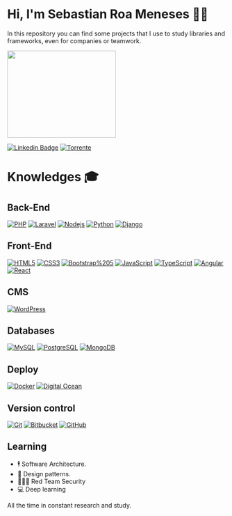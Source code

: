# Hi, I'm Sebastian Roa Meneses 🧔🏻

In this repository you can find some projects that I use to study libraries and frameworks, even for companies or teamwork.

 <img src="https://i.pinimg.com/originals/cf/6f/cf/cf6fcf14be2cd01dd4923b36445ca632.gif" width="250" height="200px" />

[![Linkedin Badge](https://img.shields.io/badge/-Sebastian%20Roa%20Meneses-blue?style=flat-square&logo=Linkedin&logoColor=white&link=https://www.linkedin.com/in/serome111/)](https://www.linkedin.com/in/serome111/)
[![Torrente](https://img.shields.io/twitter/url?label=TorrenteSoftware&logo=Telegraph&logoColor=blue&style=social&url=https%3A%2F%2Fgithub.com%2Ftorrentesofware)](https://github.com/torrentesofware/)


# Knowledges :mortar_board:
## Back-End
[![PHP](https://img.shields.io/badge/-PHP-777BB4?style=flat-square&logo=php&logoColor=white&link=https://github.com/serome111/)](https://github.com/serome111/)
[![Laravel](https://img.shields.io/badge/-Laravel-FF2D20?style=flat-square&logo=laravel&logoColor=white&link=https://github.com/serome111/)](https://github.com/serome111/)
[![Nodejs](https://img.shields.io/badge/-Node.js-339933?style=flat-square&logo=Node.js&logoColor=white&link=https://github.com/serome111/)](https://github.com/serome111/)
[![Python](https://img.shields.io/badge/-Python-FFFFFF?style=flat-square&logo=Python&link=https://github.com/serome111/)](https://github.com/serome111/)
[![Django](https://img.shields.io/badge/-Django-2D?style=flat-square&logo=Django&link=https://github.com/serome111/)](https://github.com/serome111/)


## Front-End
[![HTML5](https://img.shields.io/badge/-HTML5-E34F26?style=flat-square&logo=html5&logoColor=white&link=https://github.com/serome111/)](https://github.com/serome111/)
[![CSS3](https://img.shields.io/badge/-CSS3-1572B6?style=flat-square&logo=css3&link=https://github.com/serome111/)](https://github.com/serome111/)
[![Bootstrap%205](https://img.shields.io/badge/-Bootstrap%205-563D7C?style=flat-square&logo=bootstrap%205&link=https://github.com/serome111/)](https://github.com/serome111/)
[![JavaScript](https://img.shields.io/badge/-JavaScript-black?style=flat-square&logo=javascript&link=https://github.com/serome111/)](https://github.com/serome111/)
[![TypeScript](https://img.shields.io/badge/-TypeScript-007ACC?style=flat-square&logo=typescript&link=https://github.com/serome111/)](https://github.com/serome111/)
[![Angular](https://img.shields.io/badge/-Angular-DD0031?style=flat-square&logo=angular&link=https://github.com/serome111/)](https://github.com/serome111/)
[![React](https://img.shields.io/badge/-React-black?style=flat-square&logo=react&link=https://github.com/serome111/)](https://github.com/serome111/)

## CMS
[![WordPress](https://img.shields.io/badge/-WordPress-21759B?style=flat-square&logo=wordpress&link=https://github.com/serome111/)](https://github.com/serome111/)
## Databases
[![MySQL](https://img.shields.io/badge/-MySQL-4479A1?style=flat-square&logo=mysql&logoColor=white&link=https://github.com/serome111/)](https://github.com/serome111/)
[![PostgreSQL](https://img.shields.io/badge/-PostgreSQL-336791?style=flat-square&logo=postgresql&link=https://github.com/serome111/)](https://github.com/serome111/)
[![MongoDB](https://img.shields.io/badge/-MongoDB-black?style=flat-square&logo=mongodb&link=https://github.com/serome111/)](https://github.com/serome111/)

## Deploy
[![Docker](https://img.shields.io/badge/-Docker-black?style=flat-square&logo=docker&link=https://github.com/serome111/)](https://github.com/serome111/)
[![Digital Ocean](https://img.shields.io/badge/-DigitalOcean-17158e?style=flat-square&logo=digitalocean&link=https://github.com/serome111/)](https://github.com/serome111/)

## Version control
[![Git](https://img.shields.io/badge/-Git-black?style=flat-square&logo=git&link=https://github.com/serome111/)](https://github.com/serome111/)
[![Bitbucket](https://img.shields.io/badge/-Bitbucket-17158e?style=flat-square&logo=Bitbucket&link=https://github.com/serome111/)](https://github.com/serome111/)
[![GitHub](https://img.shields.io/badge/-GitHub-181717?style=flat-square&logo=github&link=https://github.com/serome111/)](https://github.com/serome111/)

## Learning
- 🕴 Software Architecture.
- 🎯 Design patterns.
- 👨🏻‍💻 Red Team Security
- 💻 Deep learning


All the time in constant research and study.
